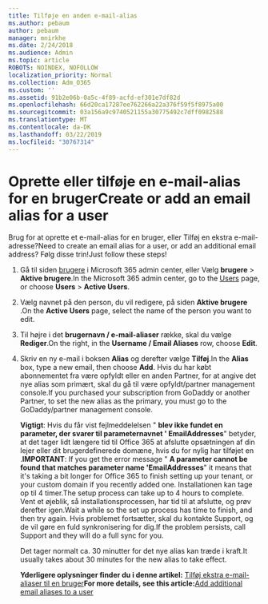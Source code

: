```yaml
---
title: Tilføje en anden e-mail-alias
ms.author: pebaum
author: pebaum
manager: mnirkhe
ms.date: 2/24/2018
ms.audience: Admin
ms.topic: article
ROBOTS: NOINDEX, NOFOLLOW
localization_priority: Normal
ms.collection: Adm_O365
ms.custom: ''
ms.assetid: 91b2e06b-0a5c-4f89-acfd-ef301e7df82d
ms.openlocfilehash: 66d20ca17287ee762266a22a376f59f5f8975a00
ms.sourcegitcommit: 03a156a9c9740521155a30775492c7dff0982588
ms.translationtype: MT
ms.contentlocale: da-DK
ms.lasthandoff: 03/22/2019
ms.locfileid: "30767314"
---
```

# <a name="create-or-add-an-email-alias-for-a-user"></a><span data-ttu-id="2c979-102">Oprette eller tilføje en e-mail-alias for en bruger</span><span class="sxs-lookup"><span data-stu-id="2c979-102">Create or add an email alias for a user</span></span>

<span data-ttu-id="2c979-103">Brug for at oprette et e-mail-alias for en bruger, eller Tilføj en ekstra e-mail-adresse?</span><span class="sxs-lookup"><span data-stu-id="2c979-103">Need to create an email alias for a user, or add an additional email address?</span></span> <span data-ttu-id="2c979-104">Følg disse trin!</span><span class="sxs-lookup"><span data-stu-id="2c979-104">Just follow these steps!</span></span>
  
1. <span data-ttu-id="2c979-105">Gå til siden [brugere](https://go.microsoft.com/fwlink/p/?linkid=834822) i Microsoft 365 admin center, eller Vælg **brugere** \> **Aktive brugere**.</span><span class="sxs-lookup"><span data-stu-id="2c979-105">In the Microsoft 365 admin center, go to the [Users](https://go.microsoft.com/fwlink/p/?linkid=834822) page, or choose **Users** \> **Active Users**.</span></span>
    
2. <span data-ttu-id="2c979-106">Vælg navnet på den person, du vil redigere, på siden **Aktive brugere** .</span><span class="sxs-lookup"><span data-stu-id="2c979-106">On the **Active Users** page, select the name of the person you want to edit.</span></span> 
    
3. <span data-ttu-id="2c979-107">Til højre i det **brugernavn / e-mail-aliaser** række, skal du vælge **Rediger**.</span><span class="sxs-lookup"><span data-stu-id="2c979-107">On the right, in the **Username / Email Aliases** row, choose **Edit**.</span></span>
    
4. <span data-ttu-id="2c979-108">Skriv en ny e-mail i boksen **Alias** og derefter vælge **Tilføj**.</span><span class="sxs-lookup"><span data-stu-id="2c979-108">In the **Alias** box, type a new email, then choose **Add**.</span></span> <span data-ttu-id="2c979-109">Hvis du har købt abonnementet fra være opfyldt eller en anden Partner, for at angive det nye alias som primært, skal du gå til være opfyldt/partner management console.</span><span class="sxs-lookup"><span data-stu-id="2c979-109">If you purchased your subscription from GoDaddy or another Partner, to set the new alias as the primary, you must go to the GoDaddy/partner management console.</span></span> 
    
    <span data-ttu-id="2c979-110">**Vigtigt**: Hvis du får vist fejlmeddelelsen " **blev ikke fundet en parameter, der svarer til parameternavnet ' EmailAddresses**" betyder, at det tager lidt længere tid til Office 365 at afslutte opsætningen af din lejer eller dit brugerdefinerede domæne, hvis du for nylig har tilføjet en .</span><span class="sxs-lookup"><span data-stu-id="2c979-110">**IMPORTANT**: If you get the error message " **A parameter cannot be found that matches parameter name 'EmailAddresses**" it means that it's taking a bit longer for Office 365 to finish setting up your tenant, or your custom domain if you recently added one.</span></span> <span data-ttu-id="2c979-111">Installationen kan tage op til 4 timer.</span><span class="sxs-lookup"><span data-stu-id="2c979-111">The setup process can take up to 4 hours to complete.</span></span> <span data-ttu-id="2c979-112">Vent et øjeblik, så installationsprocessen, har tid til at afslutte, og prøv derefter igen.</span><span class="sxs-lookup"><span data-stu-id="2c979-112">Wait a while so the set up process has time to finish, and then try again.</span></span> <span data-ttu-id="2c979-113">Hvis problemet fortsætter, skal du kontakte Support, og de vil gøre en fuld synkronisering for dig.</span><span class="sxs-lookup"><span data-stu-id="2c979-113">If the problem persists, call Support and they will do a full sync for you.</span></span>
    
    <span data-ttu-id="2c979-114">Det tager normalt ca. 30 minutter for det nye alias kan træde i kraft.</span><span class="sxs-lookup"><span data-stu-id="2c979-114">It usually takes about 30 minutes for the new alias to take effect.</span></span>
    
    <span data-ttu-id="2c979-115">**Yderligere oplysninger finder du i denne artikel:** [Tilføj ekstra e-mail-aliaser til en bruger](https://support.office.com/article/Add-additional-email-aliases-to-a-user-0b0bd900-68b1-4bf5-808b-5d240a7739f4.aspx)</span><span class="sxs-lookup"><span data-stu-id="2c979-115">**For more details, see this article:**[Add additional email aliases to a user](https://support.office.com/article/Add-additional-email-aliases-to-a-user-0b0bd900-68b1-4bf5-808b-5d240a7739f4.aspx)</span></span>
    

